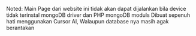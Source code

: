 Noted: Main Page dari website ini tidak akan dapat dijalankan bila device tidak terinstal mongoDB driver dan PHP mongoDB moduls
Dibuat sepenuh hati menggunakan Cursor AI, Walaupun database nya masih agak berantakan
